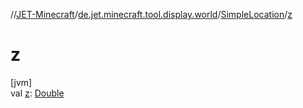 //[JET-Minecraft](../../../index.md)/[de.jet.minecraft.tool.display.world](../index.md)/[SimpleLocation](index.md)/[z](z.md)

# z

[jvm]\
val [z](z.md): [Double](https://kotlinlang.org/api/latest/jvm/stdlib/kotlin/-double/index.html)
